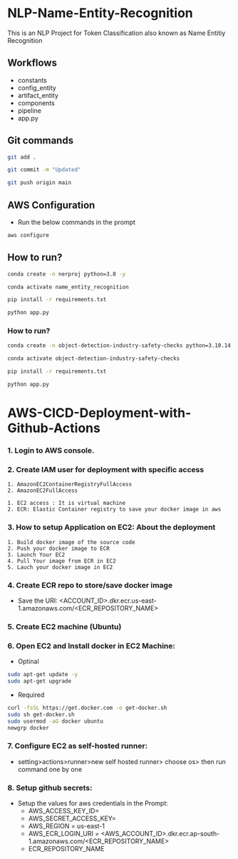 # NLP-Name-Entity-Recognition
This is an NLP Project for Token Classification also known as Name Entitiy Recognition


## Workflows

 - constants
 - config_entity
 - artifact_entity
 - components
 - pipeline
 - app.py


## Git commands

```bash
git add .

git commit -m "Updated"

git push origin main
```


## AWS Configuration

- Run the below commands in the prompt

```bash
aws configure
```

## How to run?

```bash
conda create -n nerproj python=3.8 -y
```

```bash
conda activate name_entity_recognition
```

```bash
pip install -r requirements.txt
```

```bash
python app.py
```


### How to run?

```bash
conda create -n object-detection-industry-safety-checks python=3.10.14 -y
```

```bash
conda activate object-detection-industry-safety-checks
```

```bash
pip install -r requirements.txt
```

```bash
python app.py
```

# AWS-CICD-Deployment-with-Github-Actions

### 1. Login to AWS console.

### 2. Create IAM user for deployment with specific access

	1. AmazonEC2ContainerRegistryFullAccess
	2. AmazonEC2FullAccess

	1. EC2 access : It is virtual machine
	2. ECR: Elastic Container registry to save your docker image in aws

### 3. How to setup Application on EC2: About the deployment

	1. Build docker image of the source code
	2. Push your docker image to ECR
	3. Launch Your EC2
	4. Pull Your image from ECR in EC2
	5. Lauch your docker image in EC2


### 4. Create ECR repo to store/save docker image
- Save the URI: <ACCOUNT_ID>.dkr.ecr.us-east-1.amazonaws.com/<ECR_REPOSITORY_NAME>


### 5. Create EC2 machine (Ubuntu)

### 6. Open EC2 and Install docker in EC2 Machine:

- Optinal

```bash
sudo apt-get update -y
sudo apt-get upgrade
```
	
- Required

```bash
curl -fsSL https://get.docker.com -o get-docker.sh
sudo sh get-docker.sh
sudo usermod -aG docker ubuntu
newgrp docker
```

### 7. Configure EC2 as self-hosted runner:
- setting>actions>runner>new self hosted runner> choose os> then run command one by one

### 8. Setup github secrets:

- Setup the values for aws credentials in the Prompt:
    - AWS_ACCESS_KEY_ID=
    - AWS_SECRET_ACCESS_KEY=
    - AWS_REGION = us-east-1
    - AWS_ECR_LOGIN_URI = <AWS_ACCOUNT_ID>.dkr.ecr.ap-south-1.amazonaws.com/<ECR_REPOSITORY_NAME>
    - ECR_REPOSITORY_NAME
